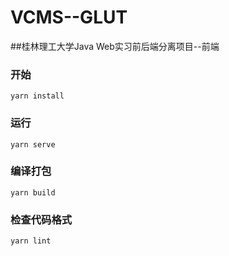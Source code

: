 # VCMS--GLUT 
##桂林理工大学Java Web实习前后端分离项目--前端

### 开始
```
yarn install
```

### 运行
```
yarn serve
```

### 编译打包
```
yarn build
```

### 检查代码格式
```
yarn lint
```
